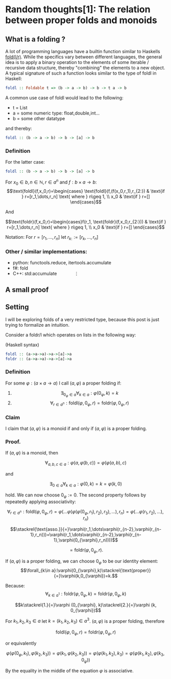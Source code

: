 # Random thoughts[1]: The relation between proper folds and monoids

## What is a folding ?

A lot of programming languages have a builtin function similar to Haskells [fold(l/r)](https://wiki.haskell.org/Fold). While the specifics vary between different languages, the general idea is to apply a binary operation to the elements of some iterable / recursive data structure, thereby "combining" the elements to a new object.
A typical signature of such a function looks similar to the type of foldl in Haskell:

```haskell
foldl :: Foldable t => (b -> a -> b) -> b -> t a -> b
```

A common use case of foldl would lead to the following:

- t = List
- a = some numeric type:  float,double,int...
- b = some other datatype

and thereby:

```haskell
foldl :: (b -> a -> b) -> b -> [a] -> b
```

### Definition

For the latter case: 
```haskell
foldl :: (b -> a -> b) -> b -> [a] -> b
```
For $x_0 \in b,n\in\mathbb{N},r\in a^n$
 and $f: b\times a\to b$:
$$\text{foldl}(f,x_0,r)=\begin{cases}
\text{foldl}(f,(f(x_0,r_1),r_{2:}) & \text{if } r=[r_1,\dots,r_n] \text{ where } n\geq 1, \\
x_0 & \text{if } r=[]
\end{cases}$$

And 

$$\text{foldr}(f,x_0,r)=\begin{cases}f(r_1, \text{foldr}(f,x_0,r_{2:})) & \text{if } r=[r_1,\dots,r_n] \text{ where } n\geq 1, \\
x_0 & \text{if } r=[]
\end{cases}$$

Notation: For $r=[r_1,\dots,r_n]$ let $r_{k:}:=[r_k,\dots,r_n]$

### Other / similar implementations:

- python: functools.reduce, itertools.accumulate
- f#: fold
- C++: std:accumulate 
$\hspace{40pt}\vdots$

## A small proof

## Setting 

I will be exploring folds of a very restricted type, because this post is just trying to formalize an intuition.

Consider a foldr/l which operates on lists in the following way:

(Haskell syntax)

```haskell
foldl :: (a->a->a)->a->[a]->a 
foldr :: (a->a->a)->a->[a]->a 
```

### Definition

For some $\varphi:(a\times a\to a)$ I call $(a,\varphi)$ a proper folding if: 

1. $$\exists_{0_{\varphi}\in a}\forall_{k\in a}: \varphi(0_{\varphi},k)=k$$
2. $$\forall_{r\in a^n}: \text{foldl}(\varphi,0_{\varphi},r)=\text{foldr}(\varphi,0_{\varphi},r)$$

### Claim

I claim that $(a,\varphi)$ is a monoid if and only if $(a,\varphi)$ is a proper folding.

### Proof.

If $(a,\varphi)$ is a monoid, then 

$$\forall_{a,b,c\in a}:\varphi(a,\varphi(b,c))=\varphi(\varphi(a,b),c)$$

and 

$$\exists_{0\in a}\forall_{k\in a}: \varphi(0,k)=k=\varphi(k,0)$$

hold. We can now choose  $0_\varphi:=0$. The second property follows by repeatedly applying associativity:

$$\forall_{r\in a^n}:\text{foldl}(\varphi,0_{\varphi},r)=\varphi(\dots\varphi(\varphi(\varphi(0_\varphi, r_1),r_2),r_3),\dots),r_n)=\varphi(\dots\varphi(r_1,r_2),\dots),r_n)$$

$$\stackrel{\text{asso.}}{=}\varphi(r_1,\dots\varphi(r_{n-2},\varphi(r_{n-1},r_n)))=\varphi(r_1,\dots\varphi(r_{n-2},\varphi(r_{n-1},\varphi(0_{\varphi},r_n))))$$

$$=\text{foldr}(\varphi,0_{\varphi},r).$$ 


If $(a,\varphi)$ is a proper folding, we can choose ${0_{\varphi}}$ to be our identity element:
$$\forall_{k\in a}:\varphi(0_{\varphi},k)\stackrel{\text{proper}}{=}\varphi(k,0_{\varphi})=k.$$ 

Because: 
$$\forall_{k\in a^1}:\text{foldr}(\varphi,0_{\varphi},k)=\text{foldr}(\varphi,0_{\varphi},k)$$

$$k\stackrel{1.}{=}\varphi (0_{\varphi}, k)\stackrel{2.}{=}\varphi (k, 0_{\varphi})$$

For $k_1,k_2,k_3\in a$ let $k=(k_1,k_2,k_3)\in a^3$.
$(a,\varphi)$ is a proper folding, therefore 

$$\text{foldl}(\varphi,0_{\varphi},r)=\text{foldr}(\varphi,0_{\varphi},r)$$

or equivalently 

$$\varphi(\varphi(0_{\varphi},k_1),\varphi(k_2,k_3))=\varphi(k_1,\varphi(k_2,k_3))=\varphi(\varphi(k_1,k_2),k_3)=\varphi(\varphi(k_1,k_2),\varphi(k_3, 0_{\varphi}))$$

By the equality in the middle of the equation $\varphi$ is associative.
